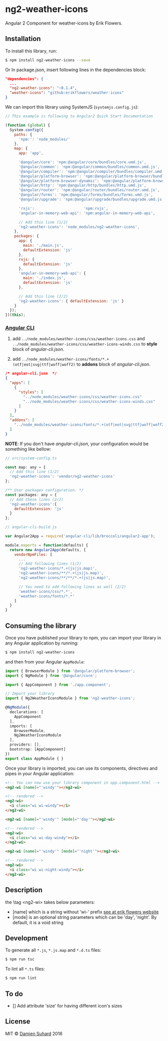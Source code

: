 ng2-weather-icons
=================

Angular 2 Component for weather-icons by Erik Flowers.

Installation
------------

To install this library, run:

```bash
$ npm install ng2-weather-icons --save
```

Or In package.json, insert following lines in the dependencies block:

```json
"dependencies": {
  ...
  "ng2-weather-icons": "~0.1.4",
  "weather-icons": "github:erikflowers/weather-icons"
}
```

We can import this library using SystemJS (`systemjs.config.js`\):

```javascript
// This example is following to Angular2 Quick Start Documentation

(function (global) {
  System.config({
    paths: {
      'npm:': 'node_modules/'
    },
    map: {
      app: 'app',

      '@angular/core': 'npm:@angular/core/bundles/core.umd.js',
      '@angular/common': 'npm:@angular/common/bundles/common.umd.js',
      '@angular/compiler': 'npm:@angular/compiler/bundles/compiler.umd.js',
      '@angular/platform-browser': 'npm:@angular/platform-browser/bundles/platform-browser.umd.js',
      '@angular/platform-browser-dynamic': 'npm:@angular/platform-browser-dynamic/bundles/platform-browser-dynamic.umd.js',
      '@angular/http': 'npm:@angular/http/bundles/http.umd.js',
      '@angular/router': 'npm:@angular/router/bundles/router.umd.js',
      '@angular/forms': 'npm:@angular/forms/bundles/forms.umd.js',
      '@angular/upgrade': 'npm:@angular/upgrade/bundles/upgrade.umd.js',

      'rxjs':                      'npm:rxjs',
      'angular-in-memory-web-api': 'npm:angular-in-memory-web-api',

      // Add this line (1/2)
      'ng2-weather-icons': 'node_modules/ng2-weather-icons',
    },
    packages: {
      app: {
        main: './main.js',
        defaultExtension: 'js'
      },
      rxjs: {
        defaultExtension: 'js'
      },
      'angular-in-memory-web-api': {
        main: './index.js',
        defaultExtension: 'js'
      },

      // Add this line (2/2)
      'ng2-weather-icons': { defaultExtension: 'js' }
    }
  });
})(this);

```

### [Angular CLI](https://github.com/angular/angular-cli)

1.	add `../node_modules/weather-icons/css/weather-icons.css` and `../node_modules/weather-icons/css/weather-icons-winds.css` to **style** block of *angular-cli.json*.

2.	add `../node_modules/weather-icons/fonts/*.+(otf|eot|svg|ttf|woff|woff2)` to **addons** block of *angular-cli.json*.

```json
/* angular-cli.json  */
{
  "apps": [
    {
      "styles": [
        "../node_modules/weather-icons/css/weather-icons.css"
        "../node_modules/weather-icons/css/weather-icons-winds.css"
      ]
    }
  ],
  "addons": [
    "../node_modules/weather-icons/fonts/*.+(otf|eot|svg|ttf|woff|woff2)"
  ]
}
```

**NOTE**: If you don't have *angular-cli.json*, your configuration would be something like bellow:

```javascript
// src/system-config.ts

const map: any = {
  // Add this line (1/2)
  'ng2-weather-icons': 'vendor/ng2-weather-icons'
};

/** User packages configuration. */
const packages: any = {
  // Add these lines (2/2)
  'ng2-weather-icons':{
    defaultExtension: 'js'
  }
};
```

```javascript
// angular-cli-build.js

var Angular2App = require('angular-cli/lib/broccoli/angular2-app');

module.exports = function(defaults) {
  return new Angular2App(defaults, {
    vendorNpmFiles: [
      ...
      // Add following lines (1/2)
      'ng2-weather-icons/*.+(js|js.map)',
      'ng2-weather-icons/**/*.+(js|js.map)',
      'ng2-weather-icons/**/**/*.+(js|js.map)',

      // You need to add following lines as well (2/2)
      'weather-icons/css/*.*',
      'weather-icons/fonts/*.*'
    ]
  }
}
```

Consuming the library
---------------------

Once you have published your library to npm, you can import your library in any Angular application by running:

```bash
$ npm install ng2-weather-icons
```

and then from your Angular `AppModule`:

```typescript
import { BrowserModule } from '@angular/platform-browser';
import { NgModule } from '@angular/core';

import { AppComponent } from './app.component';

// Import your library
import { Ng2WeatherIconsModule } from 'ng2-weather-icons';

@NgModule({
  declarations: [
    AppComponent
  ],
  imports: [
    BrowserModule,
    Ng2WeatherIconsModule
  ],
  providers: [],
  bootstrap: [AppComponent]
})
export class AppModule { }
```

Once your library is imported, you can use its components, directives and pipes in your Angular application:

```html
<!-- You can now use your library component in app.component.html -->
<ng2-wi [name]="'windy'"></ng2-wi>

<!-- rendered -->
<ng2-wi>
  <i class="wi wi-windy"></i>
</ng2-wi>

<ng2-wi [name]="'windy'" [mode]="'day'"></ng2-wi>

<!-- rendered -->
<ng2-wi>
  <i class="wi wi-day-windy"></i>
</ng2-wi>

<ng2-wi [name]="'windy'" [mode]="'night'"></ng2-wi>

<!-- rendered -->
<ng2-wi>
  <i class="wi wi-night-windy"></i>
</ng2-wi>
```

Description
-----------

the \tag <ng2-wi\> takes below parameters:

-	[name] which is a string without 'wi-' prefix [see at erik flowers website](https://erikflowers.github.io/weather-icons/)
-	[mode] is an optional string parameters which can be 'day', 'night'. By default, it is a void string

Development
-----------

To generate all `*.js`, `*.js.map` and `*.d.ts` files:

```bash
$ npm run tsc
```

To lint all `*.ts` files:

```bash
$ npm run lint
```

To do
-----

-	[] Add attribute 'size' for having different icon's sizes

License
-------

MIT © [Damien Suhard](ptitdam2001@gmail.com) 2016
